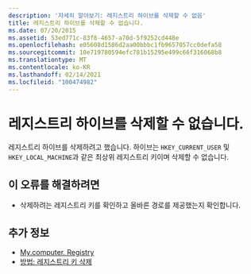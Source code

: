 ```yaml
---
description: '자세히 알아보기: 레지스트리 하이브를 삭제할 수 없음'
title: 레지스트리 하이브를 삭제할 수 없습니다.
ms.date: 07/20/2015
ms.assetid: 53ed771c-83f8-4657-a70d-5f9252cd448e
ms.openlocfilehash: e05608d1586d2aa00bbbc1fb9657057cc0defa58
ms.sourcegitcommit: 10e719780594efc781b15295e499c66f316068b8
ms.translationtype: MT
ms.contentlocale: ko-KR
ms.lasthandoff: 02/14/2021
ms.locfileid: "100474982"
---
```

# <a name="cannot-delete-a-registry-hive"></a>레지스트리 하이브를 삭제할 수 없습니다.

레지스트리 하이브를 삭제하려고 했습니다. 하이브는 `HKEY_CURRENT_USER` 및 `HKEY_LOCAL_MACHINE`과 같은 최상위 레지스트리 키이며 삭제할 수 없습니다.  
  
## <a name="to-correct-this-error"></a>이 오류를 해결하려면  
  
- 삭제하려는 레지스트리 키를 확인하고 올바른 경로를 제공했는지 확인합니다.  
  
## <a name="see-also"></a>추가 정보

- [My.computer. Registry](xref:Microsoft.VisualBasic.MyServices.RegistryProxy)
- [방법: 레지스트리 키 삭제](../developing-apps/programming/computer-resources/how-to-delete-a-registry-key.md)
